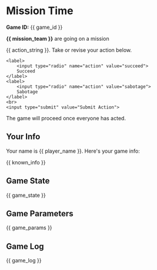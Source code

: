 # Mission Time

**Game ID:** {{ game_id }}

**{{ mission_team }}** are going on a mission

{{ action_string }}. Take or revise your action below.

<form action="/avalom/mission_action" method="get">
    <input type="hidden" name="game_id" value="{{ game_id }}">
    <input type="hidden" name="player_name" value="{{ player_name }}">

    <label>
        <input type="radio" name="action" value="succeed">
        Succeed
    </label>
    <label>
        <input type="radio" name="action" value="sabotage">
        Sabotage
    </label>
    <br>
    <input type="submit" value="Submit Action">
</form>

The game will proceed once everyone has acted.

## Your Info

Your name is {{ player_name }}. Here's your game info:

{{ known_info }}

## Game State

{{ game_state }}

## Game Parameters

{{ game_params }}

## Game Log

{{ game_log }}
